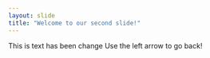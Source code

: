 ```yaml
---
layout: slide
title: "Welcome to our second slide!"
---
```

This is text has been change
Use the left arrow to go back!
